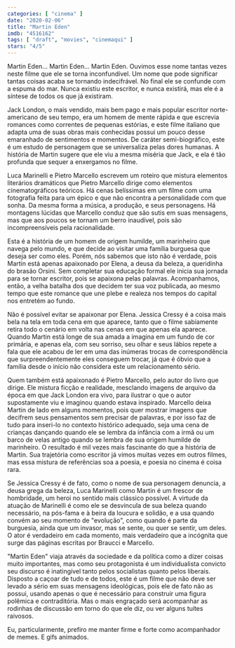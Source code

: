 ```yaml
---
categories: [ "cinema" ]
date: "2020-02-06"
title: "Martin Eden"
imdb: "4516162"
tags: [ "draft", "movies", "cinemaqui" ]
stars: "4/5"
---
```

Martin Eden... Martin Eden... Martin Eden. Ouvimos esse nome tantas vezes neste filme que ele se torna inconfundível. Um nome que pode significar tantas coisas acaba se tornando indecifrável. No final ele se confunde com a espuma do mar. Nunca existiu este escritor, e nunca existirá, mas ele é a síntese de todos os que já existiram.

Jack London, o mais vendido, mais bem pago e mais popular escritor norte-americano de seu tempo, era um homem de mente rápida e que escrevia romances como correntes de pequenas estórias, e este filme italiano que adapta uma de suas obras mais conhecidas possui um pouco desse emaranhado de sentimentos e momentos. De caráter semi-biográfico, este é um estudo de personagem que se universaliza pelas dores humanas. A história de Martin sugere que ele viu a mesma miséria que Jack, e ela é tão profunda que sequer a enxergamos no filme.

Luca Marinelli e Pietro Marcello escrevem um roteiro que mistura elementos literários dramáticos que Pietro Marcello dirige como elementos cinematográficos teóricos. Há cenas belíssimas em um filme com uma fotografia feita para um épico e que não encontra a personalidade com que sonha. Da mesma forma a música, a produção, e seus personagens. Há montagens lúcidas que Marcello conduz que são sutis em suas mensagens, mas que aos poucos se tornam um berro inaudível, pois são incompreensíveis pela racionalidade.

Esta é a história de um homem de origem humilde, um marinheiro que navega pelo mundo, e que decide ao visitar uma família burguesa que deseja ser como eles. Porém, nós sabemos que isto não é verdade, pois Martin está apenas apaixonado por Elena, a deusa da beleza, a queridinha do brasão Orsini. Sem completar sua educação formal ele inicia sua jornada para se tornar escritor, pois se apaixona pelas palavras. Acompanhamos, então, a velha batalha dos que decidem ter sua voz publicada, ao mesmo tempo que este romance que une plebe e realeza nos tempos do capital nos entretém ao fundo.

Não é possível evitar se apaixonar por Elena. Jessica Cressy é a coisa mais bela na tela em toda cena em que aparece, tanto que o filme sabiamente retira todo o cenário em volta nas cenas em que apenas ela aparece. Quando Martin está longe de sua amada a imagina em um fundo de cor primária, e apenas ela, com seu sorriso, seu olhar e seus lábios repete a fala que ele acabou de ler em uma das inúmeras trocas de correspondência que surpreendentemente eles conseguem trocar, já que é óbvio que a família desde o início não considera este um relacionamento sério.

Quem também está apaixonado é Pietro Marcello, pelo autor do livro que dirige. Ele mistura ficção e realidade, mesclando imagens de arquivo da época em que Jack London era vivo, para ilustrar o que o autor supostamente viu e imaginou quando estava inspirado. Marcello deixa Martin de lado em alguns momentos, pois quer mostrar imagens que decifrem seus pensamentos sem precisar de palavras, e por isso faz de tudo para inseri-lo no contexto histórico adequado, seja uma cena de crianças dançando quando ele se lembra da infância com a irmã ou um barco de velas antigo quando se lembra de sua origem humilde de marinheiro. O resultado é mil vezes mais fascinante do que a história de Martin. Sua trajetória como escritor já vimos muitas vezes em outros filmes, mas essa mistura de referências soa a poesia, e poesia no cinema é coisa rara.

Se Jessica Cressy é de fato, como o nome de sua personagem denuncia, a deusa grega da beleza, Luca Marinelli como Martin é um frescor de hombridade, um heroi no sentido mais clássico possível. A virtude da atuação de Marinelli é como ele se desvincula de sua beleza quando necessário, na pós-fama e à beira da loucura e solidão, e a usa quando convém ao seu momento de "evolução", como quando é parte da burguesia, ainda que um invasor, mas se sente, ou quer se sentir, um deles. O ator é verdadeiro em cada momento, mais verdadeiro que a incógnita que surge das páginas escritas por Braucci e Marcello.

"Martin Eden" viaja através da sociedade e da política como a dizer coisas muito importantes, mas como seu protagonista é um individualista convicto seu discurso é inatingível tanto pelos socialistas quanto pelos liberais. Disposto a caçoar de tudo e de todos, este é um filme que não deve ser levado a sério em suas mensagens ideológicas, pois ele de fato não as possui, usando apenas o que é necessário para construir uma figura polêmica e contraditória. Mas o mais engraçado será acompanhar as rodinhas de discussão em torno do que ele diz, ou ver alguns tuítes raivosos.

Eu, particularmente, prefiro me manter firme e forte como acompanhador de memes. E gifs animados.
